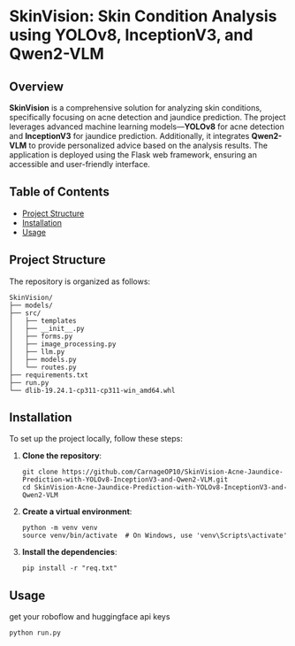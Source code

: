 # SkinVision: Skin Condition Analysis using YOLOv8, InceptionV3, and Qwen2-VLM

## Overview

**SkinVision** is a comprehensive solution for analyzing skin conditions, specifically focusing on acne detection and jaundice prediction. The project leverages advanced machine learning models—**YOLOv8** for acne detection and **InceptionV3** for jaundice prediction. Additionally, it integrates **Qwen2-VLM** to provide personalized advice based on the analysis results. The application is deployed using the Flask web framework, ensuring an accessible and user-friendly interface.

## Table of Contents

- [Project Structure](#project-structure)
- [Installation](#installation)
- [Usage](#usage)

## Project Structure

The repository is organized as follows:
```
SkinVision/
├── models/
├── src/
│   ├── templates
│   ├── __init__.py
│   ├── forms.py
│   ├── image_processing.py
│   ├── llm.py
│   ├── models.py
│   └── routes.py
├── requirements.txt
├── run.py
└── dlib-19.24.1-cp311-cp311-win_amd64.whl
```
## Installation

To set up the project locally, follow these steps:

1. **Clone the repository**:
   ```
   git clone https://github.com/CarnageOP10/SkinVision-Acne-Jaundice-Prediction-with-YOLOv8-InceptionV3-and-Qwen2-VLM.git
   cd SkinVision-Acne-Jaundice-Prediction-with-YOLOv8-InceptionV3-and-Qwen2-VLM
   ```
   
2. **Create a virtual environment**:
   ```
   python -m venv venv
   source venv/bin/activate  # On Windows, use 'venv\Scripts\activate'
   ```
4. **Install the dependencies**:
   ```
   pip install -r "req.txt"
   ```
## Usage

get your roboflow and huggingface api keys
```
python run.py
```
